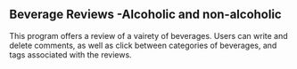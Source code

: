 ## Beverage Reviews -Alcoholic and non-alcoholic
 
This program offers a review of a vairety of beverages. Users can write and delete comments, as well as click between categories of beverages, and tags associated with the reviews.
